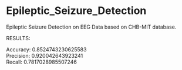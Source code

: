 # Epileptic_Seizure_Detection
Epileptic Seizure Detection on EEG Data based on CHB-MIT database.

RESULTS:

Accuracy: 0.8524743230625583 \
Precision:  0.920042643923241 \
Recall:  0.7817028985507246 

